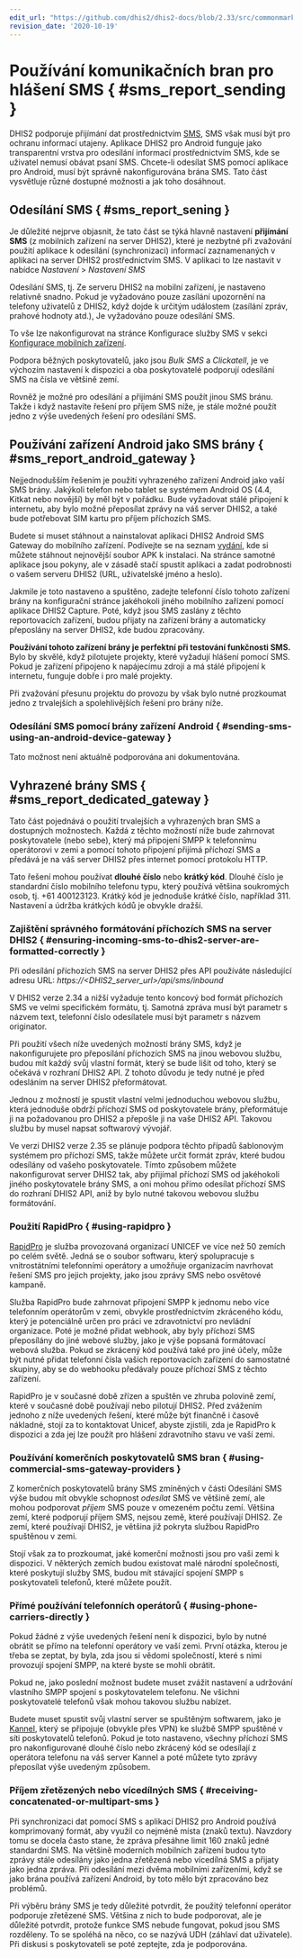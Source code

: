 ```yaml
---
edit_url: "https://github.com/dhis2/dhis2-docs/blob/2.33/src/commonmark/en/content/sysadmin/SMS-reporting.md"
revision_date: '2020-10-19'
---
```


# Používání komunikačních bran pro hlášení SMS  { #sms_report_sending } 

<!--DHIS2-SECTION-ID:sms_report_sending-->

DHIS2 podporuje přijímání dat prostřednictvím [SMS](https://docs.dhis2.org/master/en/dhis2_user_manual_en/mobile.html), SMS však musí být pro ochranu informací utajeny. Aplikace DHIS2 pro Android funguje jako transparentní vrstva pro odesílání informací prostřednictvím SMS, kde se uživatel nemusí obávat psaní SMS. Chcete-li odesílat SMS pomocí aplikace pro Android, musí být správně nakonfigurována brána SMS. Tato část vysvětluje různé dostupné možnosti a jak toho dosáhnout.

## Odesílání SMS { #sms_report_sening } 

<!--DHIS2-SECTION-ID:sms_report_sening-->

Je důležité nejprve objasnit, že tato část se týká hlavně nastavení **přijímání SMS** (z mobilních zařízení na server DHIS2), které je nezbytné při zvažování použití aplikace k odesílání (synchronizaci) informací zaznamenaných v aplikaci na server DHIS2 prostřednictvím SMS. V aplikaci to lze nastavit v nabídce *Nastavení* > *Nastavení SMS*

Odesílání SMS, tj. Ze serveru DHIS2 na mobilní zařízení, je nastaveno relativně snadno. Pokud je vyžadováno pouze zasílání upozornění na telefony uživatelů z DHIS2, když dojde k určitým událostem (zasílání zpráv, prahové hodnoty atd.), Je vyžadováno pouze odesílání SMS.

To vše lze nakonfigurovat na stránce Konfigurace služby SMS v sekci [Konfigurace mobilních zařízení](https://docs.dhis2.org/master/en/user/html/mobile_sms_service.html).

Podpora běžných poskytovatelů, jako jsou *Bulk SMS* a *Clickatell*, je ve výchozím nastavení k dispozici a oba poskytovatelé podporují odesílání SMS na čísla ve většině zemí.

Rovněž je možné pro odesílání a přijímání SMS použít jinou SMS bránu. Takže i když nastavíte řešení pro příjem SMS níže, je stále možné použít jedno z výše uvedených řešení pro odesílání SMS.

## Používání zařízení Android jako SMS brány { #sms_report_android_gateway } 

<!--DHIS2-SECTION-ID:sms_report_android_gateway-->

Nejjednodušším řešením je použití vyhrazeného zařízení Android jako vaší SMS brány. Jakýkoli telefon nebo tablet se systémem Android OS (4.4, Kitkat nebo novější) by měl být v pořádku. Bude vyžadovat stálé připojení k internetu, aby bylo možné přeposílat zprávy na váš server DHIS2, a také bude potřebovat SIM kartu pro příjem příchozích SMS.

Budete si muset stáhnout a nainstalovat aplikaci DHIS2 Android SMS Gateway do mobilního zařízení. Podívejte se na seznam [vydání](https://github.com/dhis2/dhis2-sms-android-gateway/releases), kde si můžete stáhnout nejnovější soubor APK k instalaci. Na stránce samotné aplikace jsou pokyny, ale v zásadě stačí spustit aplikaci a zadat podrobnosti o vašem serveru DHIS2 (URL, uživatelské jméno a heslo).

Jakmile je toto nastaveno a spuštěno, zadejte telefonní číslo tohoto zařízení brány na konfigurační stránce jakéhokoli jiného mobilního zařízení pomocí aplikace DHIS2 Capture. Poté, když jsou SMS zaslány z těchto reportovacích zařízení, budou přijaty na zařízení brány a automaticky přeposlány na server DHIS2, kde budou zpracovány.

**Používání tohoto zařízení brány je perfektní při testování funkčnosti SMS.** Bylo by skvělé, když pilotujete projekty, které vyžadují hlášení pomocí SMS. Pokud je zařízení připojeno k napájecímu zdroji a má stálé připojení k internetu, funguje dobře i pro malé projekty.

Při zvažování přesunu projektu do provozu by však bylo nutné prozkoumat jedno z trvalejších a spolehlivějších řešení pro brány níže.

### Odesílání SMS pomocí brány zařízení Android { #sending-sms-using-an-android-device-gateway } 

Tato možnost není aktuálně podporována ani dokumentována.

## Vyhrazené brány SMS { #sms_report_dedicated_gateway } 

<!--DHIS2-SECTION-ID:sms_report_dedicated_gateway-->

Tato část pojednává o použití trvalejších a vyhrazených bran SMS a dostupných možnostech. Každá z těchto možností níže bude zahrnovat poskytovatele (nebo sebe), který má připojení SMPP k telefonnímu operátorovi v zemi a pomocí tohoto připojení přijímá příchozí SMS a předává je na váš server DHIS2 přes internet pomocí protokolu HTTP.

Tato řešení mohou používat **dlouhé číslo** nebo **krátký kód**. Dlouhé číslo je standardní číslo mobilního telefonu typu, který používá většina soukromých osob, tj. +61 400123123. Krátký kód je jednoduše krátké číslo, například 311. Nastavení a údržba krátkých kódů je obvykle dražší.

### Zajištění správného formátování příchozích SMS na server DHIS2 { #ensuring-incoming-sms-to-dhis2-server-are-formatted-correctly } 

Při odesílání příchozích SMS na server DHIS2 přes API používáte následující adresu URL: *https://<DHIS2_server_url>/api/sms/inbound*

V DHIS2 verze 2.34 a nižší vyžaduje tento koncový bod formát příchozích SMS ve velmi specifickém formátu, tj. Samotná zpráva musí být parametr s názvem text, telefonní číslo odesílatele musí být parametr s názvem originator.

Při použití všech níže uvedených možností brány SMS, když je nakonfigurujete pro přeposílání příchozích SMS na jinou webovou službu, budou mít každý svůj vlastní formát, který se bude lišit od toho, který se očekává v rozhraní DHIS2 API. Z tohoto důvodu je tedy nutné je před odesláním na server DHIS2 přeformátovat.

Jednou z možností je spustit vlastní velmi jednoduchou webovou službu, která jednoduše obdrží příchozí SMS od poskytovatele brány, přeformátuje ji na požadovanou pro DHIS2 a přepošle ji na vaše DHIS2 API. Takovou službu by musel napsat softwarový vývojář.

Ve verzi DHIS2 verze 2.35 se plánuje podpora těchto případů šablonovým systémem pro příchozí SMS, takže můžete určit formát zpráv, které budou odesílány od vašeho poskytovatele. Tímto způsobem můžete nakonfigurovat server DHIS2 tak, aby přijímal příchozí SMS od jakéhokoli jiného poskytovatele brány SMS, a oni mohou přímo odesílat příchozí SMS do rozhraní DHIS2 API, aniž by bylo nutné takovou webovou službu formátování.

### Použití RapidPro { #using-rapidpro } 

[RapidPro](https://rapidpro.io/) je služba provozovaná organizací UNICEF ve více než 50 zemích po celém světě. Jedná se o soubor softwaru, který spolupracuje s vnitrostátními telefonními operátory a umožňuje organizacím navrhovat řešení SMS pro jejich projekty, jako jsou zprávy SMS nebo osvětové kampaně.

Služba RapidPro bude zahrnovat připojení SMPP k jednomu nebo více telefonním operátorům v zemi, obvykle prostřednictvím zkráceného kódu, který je potenciálně určen pro práci ve zdravotnictví pro nevládní organizace. Poté je možné přidat webhook, aby byly příchozí SMS přeposílány do jiné webové služby, jako je výše popsaná formátovací webová služba. Pokud se zkrácený kód používá také pro jiné účely, může být nutné přidat telefonní čísla vašich reportovacích zařízení do samostatné skupiny, aby se do webhooku předávaly pouze příchozí SMS z těchto zařízení.

RapidPro je v současné době zřízen a spuštěn ve zhruba polovině zemí, které v současné době používají nebo pilotují DHIS2. Před zvážením jednoho z níže uvedených řešení, které může být finančně i časově nákladné, stojí za to kontaktovat Unicef, abyste zjistili, zda je RapidPro k dispozici a zda jej lze použít pro hlášení zdravotního stavu ve vaší zemi.

### Používání komerčních poskytovatelů SMS bran { #using-commercial-sms-gateway-providers } 

Z komerčních poskytovatelů brány SMS zmíněných v části Odesílání SMS výše budou mít obvykle schopnost *odesílat* SMS ve většině zemí, ale mohou podporovat *příjem* SMS pouze v omezeném počtu zemí. Většina zemí, které podporují příjem SMS, nejsou země, které používají DHIS2. Ze zemí, které používají DHIS2, je většina již pokryta službou RapidPro spuštěnou v zemi.

Stojí však za to prozkoumat, jaké komerční možnosti jsou pro vaši zemi k dispozici. V některých zemích budou existovat malé národní společnosti, které poskytují služby SMS, budou mít stávající spojení SMPP s poskytovateli telefonů, které můžete použít.

### Přímé používání telefonních operátorů { #using-phone-carriers-directly } 

Pokud žádné z výše uvedených řešení není k dispozici, bylo by nutné obrátit se přímo na telefonní operátory ve vaší zemi. První otázka, kterou je třeba se zeptat, by byla, zda jsou si vědomi společností, které s nimi provozují spojení SMPP, na které byste se mohli obrátit.

Pokud ne, jako poslední možnost budete muset zvážit nastavení a udržování vlastního SMPP spojení s poskytovatelem telefonu. Ne všichni poskytovatelé telefonů však mohou takovou službu nabízet.

Budete muset spustit svůj vlastní server se spuštěným softwarem, jako je [Kannel](https://www.kannel.org/), který se připojuje (obvykle přes VPN) ke službě SMPP spuštěné v síti poskytovatelů telefonů. Pokud je toto nastaveno, všechny příchozí SMS pro nakonfigurované dlouhé číslo nebo zkrácený kód se odesílají z operátora telefonu na váš server Kannel a poté můžete tyto zprávy přeposílat výše uvedeným způsobem.

### Příjem zřetězených nebo vícedílných SMS { #receiving-concatenated-or-multipart-sms } 

Při synchronizaci dat pomocí SMS s aplikací DHIS2 pro Android používá komprimovaný formát, aby využil co nejméně místa (znaků textu). Navzdory tomu se docela často stane, že zpráva přesáhne limit 160 znaků jedné standardní SMS. Na většině moderních mobilních zařízení budou tyto zprávy stále odesílány jako jedna zřetězená nebo vícedílná SMS a přijaty jako jedna zpráva. Při odesílání mezi dvěma mobilními zařízeními, když se jako brána používá zařízení Android, by toto mělo být zpracováno bez problémů.

Při výběru brány SMS je tedy důležité potvrdit, že použitý telefonní operátor podporuje zřetězené SMS. Většina z nich to bude podporovat, ale je důležité potvrdit, protože funkce SMS nebude fungovat, pokud jsou SMS rozděleny. To se spoléhá na něco, co se nazývá UDH (záhlaví dat uživatele). Při diskusi s poskytovateli se poté zeptejte, zda je podporována.

